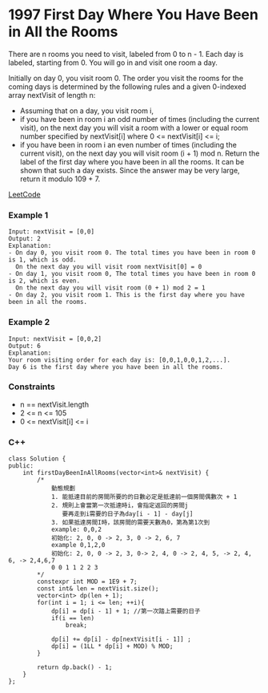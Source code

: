 # 1997 First Day Where You Have Been in All the Rooms

There are n rooms you need to visit, labeled from 0 to n - 1. Each day is labeled, starting from 0. You will go in and visit one room a day.

Initially on day 0, you visit room 0. The order you visit the rooms for the coming days is determined by the following rules and a given 0-indexed array nextVisit of length n:

* Assuming that on a day, you visit room i,
* if you have been in room i an odd number of times (including the current visit), on the next day you will visit a room with a lower or equal room number specified by nextVisit[i] where 0 <= nextVisit[i] <= i;
* if you have been in room i an even number of times (including the current visit), on the next day you will visit room (i + 1) mod n.
Return the label of the first day where you have been in all the rooms. It can be shown that such a day exists. Since the answer may be very large, return it modulo 109 + 7.

[LeetCode](https://leetcode.cn/problems/first-day-where-you-have-been-in-all-the-rooms/description/)

### Example 1

```
Input: nextVisit = [0,0]
Output: 2
Explanation:
- On day 0, you visit room 0. The total times you have been in room 0 is 1, which is odd.
  On the next day you will visit room nextVisit[0] = 0
- On day 1, you visit room 0, The total times you have been in room 0 is 2, which is even.
  On the next day you will visit room (0 + 1) mod 2 = 1
- On day 2, you visit room 1. This is the first day where you have been in all the rooms.
```

### Example 2

```
Input: nextVisit = [0,0,2]
Output: 6
Explanation:
Your room visiting order for each day is: [0,0,1,0,0,1,2,...].
Day 6 is the first day where you have been in all the rooms.
```

### Constraints

* n == nextVisit.length
* 2 <= n <= 105
* 0 <= nextVisit[i] <= i

### C++ 

```
class Solution {
public:
    int firstDayBeenInAllRooms(vector<int>& nextVisit) {
        /*
            動態規劃
            1. 能抵達目前的房間所要的的日數必定是抵達前一個房間偶數次 + 1
            2. 規則上會當第一次抵達時i，會指定返回的房間j
               要再走到i需要的日子為day[i - 1] - day[j]
            3. 如果抵達房間I時，該房間的需要天數為0，第為第1次到
            example: 0,0,2
            初始化: 2, 0, 0 -> 2, 3, 0 -> 2, 6, 7 
            example 0,1,2,0
            初始化: 2, 0, 0 -> 2, 3, 0-> 2, 4, 0 -> 2, 4, 5, -> 2, 4, 6, -> 2,4,6,7 
            0 0 1 1 2 2 3
        */
        constexpr int MOD = 1E9 + 7;
        const int& len = nextVisit.size();
        vector<int> dp(len + 1);
        for(int i = 1; i <= len; ++i){
            dp[i] = dp[i - 1] + 1; //第一次踏上需要的日子
            if(i == len)
                break;
                
            dp[i] += dp[i] - dp[nextVisit[i - 1]] ;
            dp[i] = (1LL * dp[i] + MOD) % MOD; 
        }
        
        return dp.back() - 1;
    }
};
```